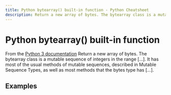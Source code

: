 ```yaml
---
title: Python bytearray() built-in function - Python Cheatsheet
description: Return a new array of bytes. The bytearray class is a mutable sequence of integers in the range [...]. It has most of the usual methods of mutable sequences, described in Mutable Sequence Types, as well as most methods that the bytes type has [...]
---
```


# Python bytearray() built-in function

<base-disclaimer>
  <base-disclaimer-title>
    From the <a target="_blank" href="https://docs.python.org/3/library/functions.html#bytearray">Python 3 documentation</a>
  </base-disclaimer-title>
  <base-disclaimer-content>
    Return a new array of bytes. The bytearray class is a mutable sequence of integers in the range [...]. It has most of the usual methods of mutable sequences, described in Mutable Sequence Types, as well as most methods that the bytes type has [...].
  </base-disclaimer-content>
</base-disclaimer>

## Examples

<!-- remove this tag to start editing this page -->
<empty-section />
<!-- remove this tag to start editing this page -->

